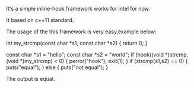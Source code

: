 It's a simple inline-hook framework works for intel for now.

It based on c++11 standard.

The usage of the this framework is very easy,example below:

int my_strcmp(const char *s1, const char *s2) {
	return 0;
}

const char *s1 = "hello";
const char *s2 = "world";
if (hook((void *)strcmp,(void *)my_strcmp) < 0) {
	perror("hook");
	exit(1);
}
if (strcmp(s1,s2) == 0) {
	puts("equal");
} else {
	puts("not equal");
}

The output is equal.

